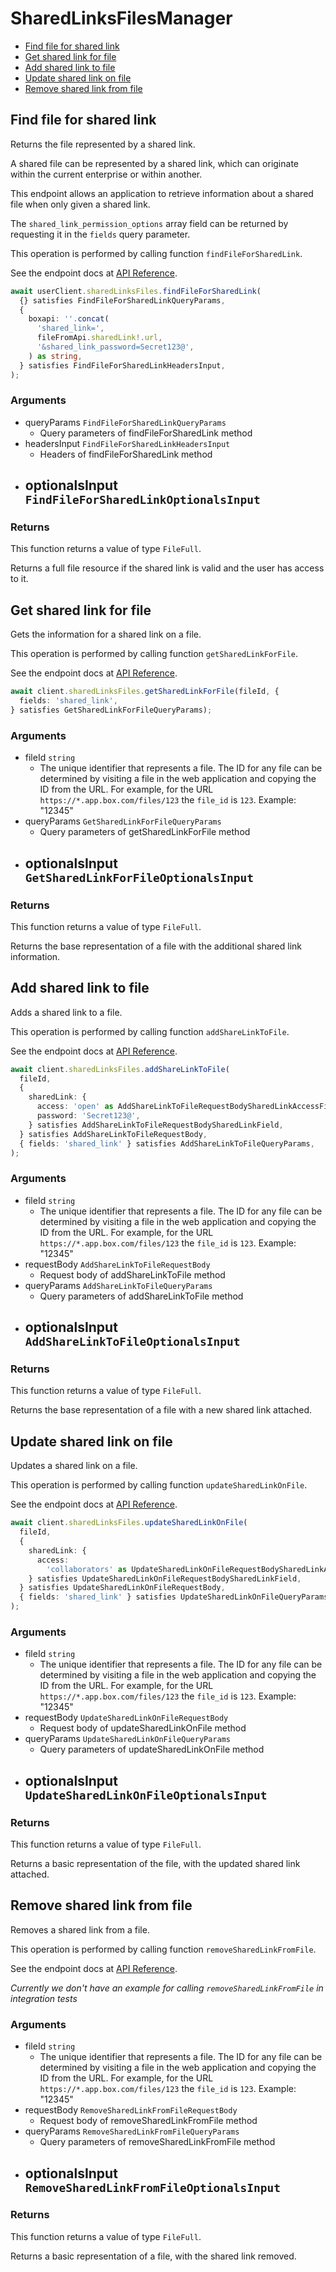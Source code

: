 # SharedLinksFilesManager

- [Find file for shared link](#find-file-for-shared-link)
- [Get shared link for file](#get-shared-link-for-file)
- [Add shared link to file](#add-shared-link-to-file)
- [Update shared link on file](#update-shared-link-on-file)
- [Remove shared link from file](#remove-shared-link-from-file)

## Find file for shared link

Returns the file represented by a shared link.

A shared file can be represented by a shared link,
which can originate within the current enterprise or within another.

This endpoint allows an application to retrieve information about a
shared file when only given a shared link.

The `shared_link_permission_options` array field can be returned
by requesting it in the `fields` query parameter.

This operation is performed by calling function `findFileForSharedLink`.

See the endpoint docs at
[API Reference](https://developer.box.com/reference/get-shared-items/).

<!-- sample get_shared_items -->

```ts
await userClient.sharedLinksFiles.findFileForSharedLink(
  {} satisfies FindFileForSharedLinkQueryParams,
  {
    boxapi: ''.concat(
      'shared_link=',
      fileFromApi.sharedLink!.url,
      '&shared_link_password=Secret123@',
    ) as string,
  } satisfies FindFileForSharedLinkHeadersInput,
);
```

### Arguments

- queryParams `FindFileForSharedLinkQueryParams`
  - Query parameters of findFileForSharedLink method
- headersInput `FindFileForSharedLinkHeadersInput`
  - Headers of findFileForSharedLink method
- optionalsInput `FindFileForSharedLinkOptionalsInput`
  -

### Returns

This function returns a value of type `FileFull`.

Returns a full file resource if the shared link is valid and
the user has access to it.

## Get shared link for file

Gets the information for a shared link on a file.

This operation is performed by calling function `getSharedLinkForFile`.

See the endpoint docs at
[API Reference](https://developer.box.com/reference/get-files-id--get-shared-link/).

<!-- sample get_files_id#get_shared_link -->

```ts
await client.sharedLinksFiles.getSharedLinkForFile(fileId, {
  fields: 'shared_link',
} satisfies GetSharedLinkForFileQueryParams);
```

### Arguments

- fileId `string`
  - The unique identifier that represents a file. The ID for any file can be determined by visiting a file in the web application and copying the ID from the URL. For example, for the URL `https://*.app.box.com/files/123` the `file_id` is `123`. Example: "12345"
- queryParams `GetSharedLinkForFileQueryParams`
  - Query parameters of getSharedLinkForFile method
- optionalsInput `GetSharedLinkForFileOptionalsInput`
  -

### Returns

This function returns a value of type `FileFull`.

Returns the base representation of a file with the
additional shared link information.

## Add shared link to file

Adds a shared link to a file.

This operation is performed by calling function `addShareLinkToFile`.

See the endpoint docs at
[API Reference](https://developer.box.com/reference/put-files-id--add-shared-link/).

<!-- sample put_files_id#add_shared_link -->

```ts
await client.sharedLinksFiles.addShareLinkToFile(
  fileId,
  {
    sharedLink: {
      access: 'open' as AddShareLinkToFileRequestBodySharedLinkAccessField,
      password: 'Secret123@',
    } satisfies AddShareLinkToFileRequestBodySharedLinkField,
  } satisfies AddShareLinkToFileRequestBody,
  { fields: 'shared_link' } satisfies AddShareLinkToFileQueryParams,
);
```

### Arguments

- fileId `string`
  - The unique identifier that represents a file. The ID for any file can be determined by visiting a file in the web application and copying the ID from the URL. For example, for the URL `https://*.app.box.com/files/123` the `file_id` is `123`. Example: "12345"
- requestBody `AddShareLinkToFileRequestBody`
  - Request body of addShareLinkToFile method
- queryParams `AddShareLinkToFileQueryParams`
  - Query parameters of addShareLinkToFile method
- optionalsInput `AddShareLinkToFileOptionalsInput`
  -

### Returns

This function returns a value of type `FileFull`.

Returns the base representation of a file with a new shared
link attached.

## Update shared link on file

Updates a shared link on a file.

This operation is performed by calling function `updateSharedLinkOnFile`.

See the endpoint docs at
[API Reference](https://developer.box.com/reference/put-files-id--update-shared-link/).

<!-- sample put_files_id#update_shared_link -->

```ts
await client.sharedLinksFiles.updateSharedLinkOnFile(
  fileId,
  {
    sharedLink: {
      access:
        'collaborators' as UpdateSharedLinkOnFileRequestBodySharedLinkAccessField,
    } satisfies UpdateSharedLinkOnFileRequestBodySharedLinkField,
  } satisfies UpdateSharedLinkOnFileRequestBody,
  { fields: 'shared_link' } satisfies UpdateSharedLinkOnFileQueryParams,
);
```

### Arguments

- fileId `string`
  - The unique identifier that represents a file. The ID for any file can be determined by visiting a file in the web application and copying the ID from the URL. For example, for the URL `https://*.app.box.com/files/123` the `file_id` is `123`. Example: "12345"
- requestBody `UpdateSharedLinkOnFileRequestBody`
  - Request body of updateSharedLinkOnFile method
- queryParams `UpdateSharedLinkOnFileQueryParams`
  - Query parameters of updateSharedLinkOnFile method
- optionalsInput `UpdateSharedLinkOnFileOptionalsInput`
  -

### Returns

This function returns a value of type `FileFull`.

Returns a basic representation of the file, with the updated shared
link attached.

## Remove shared link from file

Removes a shared link from a file.

This operation is performed by calling function `removeSharedLinkFromFile`.

See the endpoint docs at
[API Reference](https://developer.box.com/reference/put-files-id--remove-shared-link/).

_Currently we don't have an example for calling `removeSharedLinkFromFile` in integration tests_

### Arguments

- fileId `string`
  - The unique identifier that represents a file. The ID for any file can be determined by visiting a file in the web application and copying the ID from the URL. For example, for the URL `https://*.app.box.com/files/123` the `file_id` is `123`. Example: "12345"
- requestBody `RemoveSharedLinkFromFileRequestBody`
  - Request body of removeSharedLinkFromFile method
- queryParams `RemoveSharedLinkFromFileQueryParams`
  - Query parameters of removeSharedLinkFromFile method
- optionalsInput `RemoveSharedLinkFromFileOptionalsInput`
  -

### Returns

This function returns a value of type `FileFull`.

Returns a basic representation of a file, with the shared link removed.
